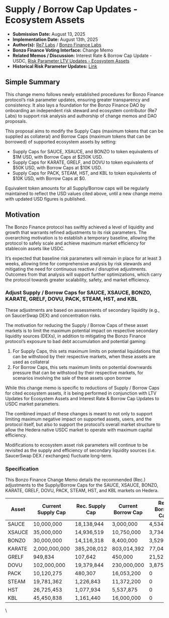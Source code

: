 # Supply / Borrow Cap Updates - Ecosystem Assets

* **Submission Date:** August 13, 2025
* **Implementation Date:** August 13th, 2025
* **Author(s):** [Re7 Labs](https://www.re7labs.xyz/) / [Bonzo Finance Labs](https://bonzo.finance)
* **Bonzo Finance Voting Interface:** Change Memo
* **Related Memos / Discussion:** Interest Rate & Borrow Cap Update - USDC, [Risk Parameter LTV Updates - Ecosystem Assets](risk-parameter-ltv-updates-ecosystem-assets.md)
* **Historical Risk Parameter Updates:** [Link](https://docs.bonzo.finance/bonzo-risk-framework/asset-risk/risk-parameters-per-asset)

## Simple Summary

This change memo follows newly established procedures for Bonzo Finance protocol’s risk parameter updates, ensuring greater transparency and consistency. It also lays a foundation for the Bonzo Finance DAO by onboarding an independent risk steward and ecosystem contributor (Re7 Labs) to support risk analysis and authorship of change memos and DAO proposals.

This proposal aims to modify the Supply Caps (maximum tokens that can be supplied as collateral) and Borrow Caps (maximum tokens that can be borrowed) of supported ecosystem assets by setting:

* Supply Caps for SAUCE, XSAUCE, and BONZO to token equivalents of $1M USD, with Borrow Caps at $250K USD.
* Supply Caps for KARATE, GRELF, and DOVU to token equivalents of $50K USD, with Borrow Caps at $10K USD.
* Supply Caps for PACK, STEAM, HST, and KBL to token equivalents of $10K USD, with Borrow Caps at $0.

Equivalent token amounts for all Supply/Borrow caps will be regularly maintained to reflect the USD values cited above, until a new change memo with updated USD figures is published.

## Motivation

The Bonzo Finance protocol has swiftly achieved a level of liquidity and growth that warrants refined adjustments to its risk parameters. The overarching motivation is to establish a temporary baseline, allowing the protocol to safely scale and achieve maximum market efficiency for stablecoin assets like USDC.

It’s expected that baseline risk parameters will remain in place for at least 3 weeks, allowing time for comprehensive analysis by risk stewards and mitigating the need for continuous reactive / disruptive adjustments. Outcomes from that analysis will support further optimizations, which carry the protocol towards greater scalability, safety, and market efficiency.

### Adjust Supply / Borrow Caps for SAUCE, XSAUCE, BONZO, KARATE, GRELF, DOVU, PACK, STEAM, HST, and KBL

These adjustments are based on assessments of secondary liquidity (e.g., on SaucerSwap DEX) and concentration risks.

The motivation for reducing the Supply / Borrow Caps of these asset markets is to limit the maximum potential impact on respective secondary liquidity sources (DEXs), in addition to mitigating the Bonzo Finance protocol’s exposure to bad debt accumulation and potential gaming:&#x20;

1. For Supply Caps, this sets maximum limits on potential liquidations that can be withstood by their respective markets, when these assets are used as collateral
2. For Borrow Caps, this sets maximum limits on potential downwards pressure that can be withstood by their respective markets, for scenarios involving the sale of these assets upon borrow

While this change memo is specific to reductions of Supply / Borrow Caps for cited ecosystem assets, it is being performed in conjunction with LTV Updates for Ecosystem Assets and Interest Rate & Borrow Cap Updates to USDC market parameters.&#x20;

The combined impact of these changes is meant to not only to support limiting maximum negative impact on supported assets, users, and the protocol itself, but also to support the protocol’s overall market structure to allow the Hedera native USDC market to operate with maximum capital efficiency.

Modifications to ecosystem asset risk parameters will continue to be revisited as the supply and efficiency of secondary liquidity sources (i.e. SaucerSwap DEX / exchanges) fluctuate long-term.

### Specification

This Bonzo Finance Change Memo details the recommended (Rec.) adjustments to the Supply/Borrow Caps for the SAUCE, XSAUCE, BONZO, KARATE, GRELF, DOVU, PACK, STEAM, HST, and KBL markets on Hedera.

<table data-header-hidden><thead><tr><th width="93.21484375">Asset</th><th width="175.21484375">Current Supply Cap</th><th width="156.953125">Rec. Supply Cap</th><th width="177.890625">Current Borrow Cap</th><th>Rec. Borrow Cap</th></tr></thead><tbody><tr><td>SAUCE</td><td>10,000,000</td><td>18,138,944</td><td>3,000,000</td><td>4,534,736</td></tr><tr><td>XSAUCE</td><td>35,000,000</td><td>14,936,519</td><td>10,750,000</td><td>3,734,129</td></tr><tr><td>BONZO</td><td>30,000,000</td><td>14,116,318</td><td>8,400,000</td><td>3,529,079</td></tr><tr><td>KARATE</td><td>2,000,000,000</td><td>385,208,012</td><td>803,014,392</td><td>77,041,602</td></tr><tr><td>GRELF</td><td>949,834</td><td>107,642</td><td>450,000</td><td>21,528</td></tr><tr><td>DOVU</td><td>102,000,000</td><td>19,379,844</td><td>230,000,000</td><td>3,875,968</td></tr><tr><td>PACK</td><td>10,120,275</td><td>480,307</td><td>16,053,200</td><td>0</td></tr><tr><td>STEAM</td><td>19,781,362</td><td>1,226,843</td><td>11,372,200</td><td>0</td></tr><tr><td>HST</td><td>26,725,453</td><td>1,077,934</td><td>5,537,875</td><td>0</td></tr><tr><td>KBL</td><td>45,450,838</td><td>1,161,440</td><td>16,000,000</td><td>0</td></tr></tbody></table>

\
